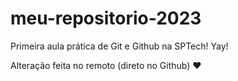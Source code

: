 # meu-repositorio-2023
Primeira aula prática de Git e Github na SPTech! Yay! 

Alteração feita no remoto (direto no Github) ❤
